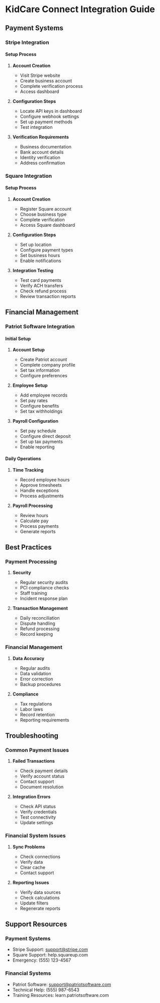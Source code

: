 # KidCare Connect Integration Guide

## Payment Systems

### Stripe Integration

#### Setup Process
1. **Account Creation**
   - Visit Stripe website
   - Create business account
   - Complete verification process
   - Access dashboard

2. **Configuration Steps**
   - Locate API keys in dashboard
   - Configure webhook settings
   - Set up payment methods
   - Test integration

3. **Verification Requirements**
   - Business documentation
   - Bank account details
   - Identity verification
   - Address confirmation

### Square Integration

#### Setup Process
1. **Account Creation**
   - Register Square account
   - Choose business type
   - Complete verification
   - Access Square dashboard

2. **Configuration Steps**
   - Set up location
   - Configure payment types
   - Set business hours
   - Enable notifications

3. **Integration Testing**
   - Test card payments
   - Verify ACH transfers
   - Check refund process
   - Review transaction reports

## Financial Management

### Patriot Software Integration

#### Initial Setup
1. **Account Setup**
   - Create Patriot account
   - Complete company profile
   - Set tax information
   - Configure preferences

2. **Employee Setup**
   - Add employee records
   - Set pay rates
   - Configure benefits
   - Set tax withholdings

3. **Payroll Configuration**
   - Set pay schedule
   - Configure direct deposit
   - Set up tax payments
   - Enable reporting

#### Daily Operations
1. **Time Tracking**
   - Record employee hours
   - Approve timesheets
   - Handle exceptions
   - Process adjustments

2. **Payroll Processing**
   - Review hours
   - Calculate pay
   - Process payments
   - Generate reports

## Best Practices

### Payment Processing
1. **Security**
   - Regular security audits
   - PCI compliance checks
   - Staff training
   - Incident response plan

2. **Transaction Management**
   - Daily reconciliation
   - Dispute handling
   - Refund processing
   - Record keeping

### Financial Management
1. **Data Accuracy**
   - Regular audits
   - Data validation
   - Error correction
   - Backup procedures

2. **Compliance**
   - Tax regulations
   - Labor laws
   - Record retention
   - Reporting requirements

## Troubleshooting

### Common Payment Issues
1. **Failed Transactions**
   - Check payment details
   - Verify account status
   - Contact support
   - Document resolution

2. **Integration Errors**
   - Check API status
   - Verify credentials
   - Test connectivity
   - Update settings

### Financial System Issues
1. **Sync Problems**
   - Check connections
   - Verify data
   - Clear cache
   - Contact support

2. **Reporting Issues**
   - Verify data sources
   - Check calculations
   - Update filters
   - Regenerate reports

## Support Resources

### Payment Systems
- Stripe Support: support@stripe.com
- Square Support: help.squareup.com
- Emergency: (555) 123-4567

### Financial Systems
- Patriot Software: support@patriotsoftware.com
- Technical Help: (555) 987-6543
- Training Resources: learn.patriotsoftware.com